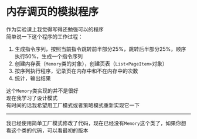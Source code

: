 # 内存调页的模拟程序

作为实验课上我觉得写得还勉强可以的程序  
简单说一下这个程序的工作过程：
  
1. 生成指令序列，按照当前指令跳转前半部分25%，跳转后半部分25%，顺序执行50%，生成一个指令序列
2. 创建内存表（`Memory`类的对象），创建页表（`List<PageItem>`对象）
3. 按序列执行程序，记录页在内存中和不在内存中的次数
4. 统计，输出结果
  
这个`Memory`类实现的并不是很好  
现在我学习了设计模式  
有时间的话我希望用工厂模式或者策略模式重新实现它一下  

***

我已经使用简单工厂模式修改了代码，现在已经没有`Memory`这个类了，如果你想看这个类的代码，可以看最初的版本
